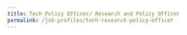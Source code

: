 ```yaml
---
title: Tech Policy Officer/ Research and Policy Officer
permalink: /job-profiles/tech-research-policy-officer
---
```


